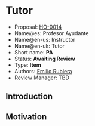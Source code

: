 # Tutor

* Proposal: [HO-0014](0014-profesor-ayudante.md)
* Name@es: Profesor Ayudante
* Name@en-us: Instructor
* Name@en-uk: Tutor
* Short name: **PA**
* Status: **Awaiting Review**
* Type: **Item**
* Authors: [Emilio Rubiera](https://github.com/spitxa)
* Review Manager: TBD

## Introduction



## Motivation
